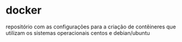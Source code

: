 # docker
repositório com as configurações para a criação de contêineres que utilizam os sistemas operacionais centos e debian/ubuntu 
